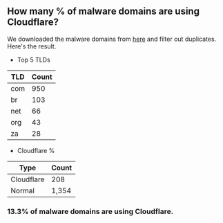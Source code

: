 ## How many % of malware domains are using Cloudflare?


We downloaded the malware domains from [here](https://urlhaus.abuse.ch) and filter out duplicates.
Here's the result.


[//]: # (start replacement)


- Top 5 TLDs

| TLD | Count |
| --- | --- |
| com | 950 |
| br | 103 |
| net | 66 |
| org | 43 |
| za | 28 |


- Cloudflare %

| Type | Count |
| --- | --- |
| Cloudflare | 208 |
| Normal | 1,354 |


### 13.3% of malware domains are using Cloudflare.
